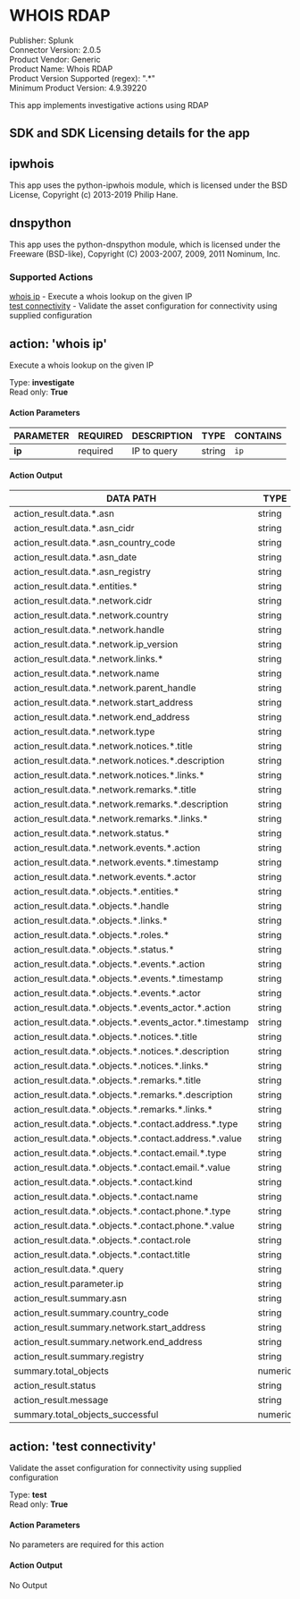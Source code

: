 [comment]: # "Auto-generated SOAR connector documentation"
# WHOIS RDAP

Publisher: Splunk  
Connector Version: 2\.0\.5  
Product Vendor: Generic  
Product Name: Whois RDAP  
Product Version Supported (regex): "\.\*"  
Minimum Product Version: 4\.9\.39220  

This app implements investigative actions using RDAP

[comment]: # " File: readme.md"
[comment]: # "  Copyright (c) 2016-2021 Splunk Inc."
[comment]: # ""
[comment]: # "Licensed under the Apache License, Version 2.0 (the 'License');"
[comment]: # "you may not use this file except in compliance with the License."
[comment]: # "You may obtain a copy of the License at"
[comment]: # ""
[comment]: # "    http://www.apache.org/licenses/LICENSE-2.0"
[comment]: # ""
[comment]: # "Unless required by applicable law or agreed to in writing, software distributed under"
[comment]: # "the License is distributed on an 'AS IS' BASIS, WITHOUT WARRANTIES OR CONDITIONS OF ANY KIND,"
[comment]: # "either express or implied. See the License for the specific language governing permissions"
[comment]: # "and limitations under the License."
[comment]: # ""
## SDK and SDK Licensing details for the app

## ipwhois

This app uses the python-ipwhois module, which is licensed under the BSD License, Copyright (c)
2013-2019 Philip Hane.

## dnspython

This app uses the python-dnspython module, which is licensed under the Freeware (BSD-like),
Copyright (C) 2003-2007, 2009, 2011 Nominum, Inc.


### Supported Actions  
[whois ip](#action-whois-ip) - Execute a whois lookup on the given IP  
[test connectivity](#action-test-connectivity) - Validate the asset configuration for connectivity using supplied configuration  

## action: 'whois ip'
Execute a whois lookup on the given IP

Type: **investigate**  
Read only: **True**

#### Action Parameters
PARAMETER | REQUIRED | DESCRIPTION | TYPE | CONTAINS
--------- | -------- | ----------- | ---- | --------
**ip** |  required  | IP to query | string |  `ip` 

#### Action Output
DATA PATH | TYPE | CONTAINS
--------- | ---- | --------
action\_result\.data\.\*\.asn | string | 
action\_result\.data\.\*\.asn\_cidr | string | 
action\_result\.data\.\*\.asn\_country\_code | string | 
action\_result\.data\.\*\.asn\_date | string | 
action\_result\.data\.\*\.asn\_registry | string | 
action\_result\.data\.\*\.entities\.\* | string | 
action\_result\.data\.\*\.network\.cidr | string | 
action\_result\.data\.\*\.network\.country | string | 
action\_result\.data\.\*\.network\.handle | string | 
action\_result\.data\.\*\.network\.ip\_version | string | 
action\_result\.data\.\*\.network\.links\.\* | string | 
action\_result\.data\.\*\.network\.name | string | 
action\_result\.data\.\*\.network\.parent\_handle | string | 
action\_result\.data\.\*\.network\.start\_address | string |  `ip` 
action\_result\.data\.\*\.network\.end\_address | string |  `ip` 
action\_result\.data\.\*\.network\.type | string | 
action\_result\.data\.\*\.network\.notices\.\*\.title | string | 
action\_result\.data\.\*\.network\.notices\.\*\.description | string | 
action\_result\.data\.\*\.network\.notices\.\*\.links\.\* | string | 
action\_result\.data\.\*\.network\.remarks\.\*\.title | string | 
action\_result\.data\.\*\.network\.remarks\.\*\.description | string | 
action\_result\.data\.\*\.network\.remarks\.\*\.links\.\* | string | 
action\_result\.data\.\*\.network\.status\.\* | string | 
action\_result\.data\.\*\.network\.events\.\*\.action | string | 
action\_result\.data\.\*\.network\.events\.\*\.timestamp | string | 
action\_result\.data\.\*\.network\.events\.\*\.actor | string | 
action\_result\.data\.\*\.objects\.\*\.entities\.\* | string | 
action\_result\.data\.\*\.objects\.\*\.handle | string | 
action\_result\.data\.\*\.objects\.\*\.links\.\* | string | 
action\_result\.data\.\*\.objects\.\*\.roles\.\* | string | 
action\_result\.data\.\*\.objects\.\*\.status\.\* | string | 
action\_result\.data\.\*\.objects\.\*\.events\.\*\.action | string | 
action\_result\.data\.\*\.objects\.\*\.events\.\*\.timestamp | string | 
action\_result\.data\.\*\.objects\.\*\.events\.\*\.actor | string | 
action\_result\.data\.\*\.objects\.\*\.events\_actor\.\*\.action | string | 
action\_result\.data\.\*\.objects\.\*\.events\_actor\.\*\.timestamp | string | 
action\_result\.data\.\*\.objects\.\*\.notices\.\*\.title | string | 
action\_result\.data\.\*\.objects\.\*\.notices\.\*\.description | string | 
action\_result\.data\.\*\.objects\.\*\.notices\.\*\.links\.\* | string | 
action\_result\.data\.\*\.objects\.\*\.remarks\.\*\.title | string | 
action\_result\.data\.\*\.objects\.\*\.remarks\.\*\.description | string | 
action\_result\.data\.\*\.objects\.\*\.remarks\.\*\.links\.\* | string | 
action\_result\.data\.\*\.objects\.\*\.contact\.address\.\*\.type | string | 
action\_result\.data\.\*\.objects\.\*\.contact\.address\.\*\.value | string | 
action\_result\.data\.\*\.objects\.\*\.contact\.email\.\*\.type | string | 
action\_result\.data\.\*\.objects\.\*\.contact\.email\.\*\.value | string | 
action\_result\.data\.\*\.objects\.\*\.contact\.kind | string | 
action\_result\.data\.\*\.objects\.\*\.contact\.name | string | 
action\_result\.data\.\*\.objects\.\*\.contact\.phone\.\*\.type | string | 
action\_result\.data\.\*\.objects\.\*\.contact\.phone\.\*\.value | string | 
action\_result\.data\.\*\.objects\.\*\.contact\.role | string | 
action\_result\.data\.\*\.objects\.\*\.contact\.title | string | 
action\_result\.data\.\*\.query | string | 
action\_result\.parameter\.ip | string |  `ip` 
action\_result\.summary\.asn | string | 
action\_result\.summary\.country\_code | string | 
action\_result\.summary\.network\.start\_address | string | 
action\_result\.summary\.network\.end\_address | string | 
action\_result\.summary\.registry | string | 
summary\.total\_objects | numeric | 
action\_result\.status | string | 
action\_result\.message | string | 
summary\.total\_objects\_successful | numeric |   

## action: 'test connectivity'
Validate the asset configuration for connectivity using supplied configuration

Type: **test**  
Read only: **True**

#### Action Parameters
No parameters are required for this action

#### Action Output
No Output